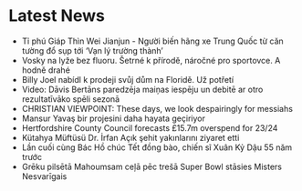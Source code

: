 # Latest News
-  Tỉ phú Giáp Thìn Wei Jianjun - Người biến hãng xe Trung Quốc từ căn tường đổ sụp tới ‘Vạn lý trường thành’
-  Vosky na lyže bez fluoru. Šetrné k přírodě, náročné pro sportovce. A hodně drahé
-  Billy Joel nabídl k prodeji svůj dům na Floridě. Už potřetí
-  Video: Dāvis Bertāns paredzēja maiņas iespēju un debitē ar otro rezultatīvāko spēli sezonā
-  CHRISTIAN VIEWPOINT: These days, we look despairingly for messiahs
-  Mansur Yavaş bir projesini daha hayata geçiriyor
-  Hertfordshire County Council forecasts £15.7m overspend for 23/24
-  Kütahya Müftüsü Dr. İrfan Açık şehit yakınlarını ziyaret etti
-  Lần cuối cùng Bác Hồ chúc Tết đồng bào, chiến sĩ Xuân Kỷ Dậu 55 năm trước
-  Grēku pilsētā Mahoumsam ceļā pēc trešā Super Bowl stāsies Misters Nesvarīgais
